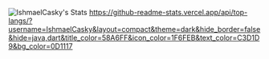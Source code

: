 ![IshmaelCasky's Stats](https://github-readme-stats.vercel.app/api?username=IshmaelCasky&theme=dark&show_icons=true&hide_border=false&count_private=true)
https://github-readme-stats.vercel.app/api/top-langs/?username=IshmaelCasky&layout=compact&theme=dark&hide_border=false&hide=java,dart&title_color=58A6FF&icon_color=1F6FEB&text_color=C3D1D9&bg_color=0D1117

